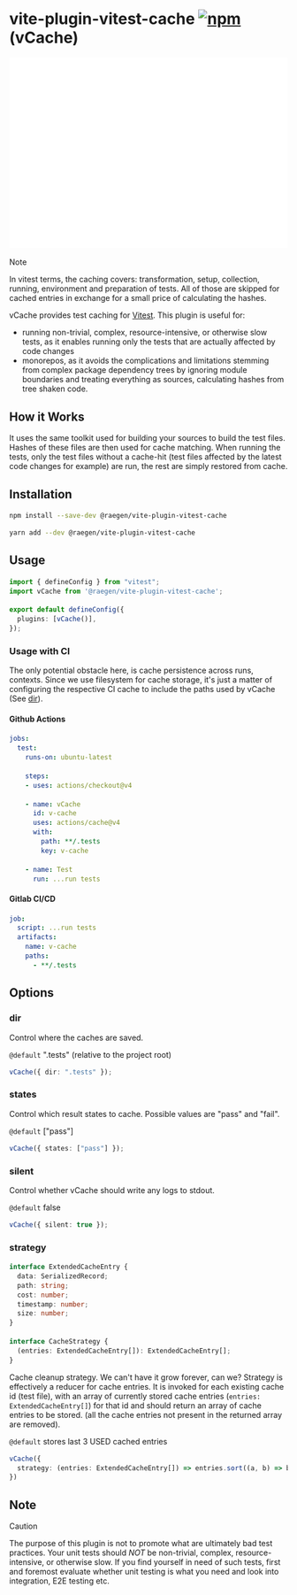 # vite-plugin-vitest-cache [![npm](https://img.shields.io/npm/v/@raegen/vite-plugin-vitest-cache)](https://www.npmjs.com/package/@raegen/vite-plugin-vitest-cache) (vCache)

![vitest-cache-example](https://raw.githubusercontent.com/raegen/vite-plugin-vitest-cache/90c24c97adbad18f010a6918f6d3a94c8f444152/example.svg)


> [!NOTE]
> In vitest terms, the caching covers: transformation, setup, collection, running, environment and preparation of tests. All of those are skipped for cached entries in exchange for a small price of calculating the hashes.

vCache provides test caching for [Vitest](https://github.com/vitest-dev/vitest). This plugin is useful for:
- running non-trivial, complex, resource-intensive, or otherwise slow tests, as it enables running only the tests that are actually affected by code changes
- monorepos, as it avoids the complications and limitations stemming from complex package dependency trees by ignoring module boundaries and treating everything as sources, calculating hashes from tree shaken code.

## How it Works

It uses the same toolkit used for building your sources to build the test files. Hashes of these files are then used for cache matching. When running the tests, only the test files without a cache-hit (test files affected by the latest code changes for example) are run, the rest are simply restored from cache.

## Installation

```sh
npm install --save-dev @raegen/vite-plugin-vitest-cache
```
```sh
yarn add --dev @raegen/vite-plugin-vitest-cache
```

## Usage

```ts
import { defineConfig } from "vitest";
import vCache from '@raegen/vite-plugin-vitest-cache';

export default defineConfig({
  plugins: [vCache()],
});
```

### Usage with CI

The only potential obstacle here, is cache persistence across runs, contexts. Since we use filesystem for cache storage, it's just a matter of configuring the respective CI cache to include the paths used by vCache (See [dir](https://github.com/raegen/vite-plugin-vitest-cache/edit/main/README.md#dir)).

#### Github Actions
```yaml
jobs:
  test:
    runs-on: ubuntu-latest

    steps:
    - uses: actions/checkout@v4

    - name: vCache
      id: v-cache
      uses: actions/cache@v4
      with:
        path: **/.tests
        key: v-cache

    - name: Test
      run: ...run tests
```

#### Gitlab CI/CD
```yaml
job:
  script: ...run tests
  artifacts:
    name: v-cache
    paths:
      - **/.tests
```

## Options

### dir

Control where the caches are saved.

`@default` ".tests" (relative to the project root)

```ts
vCache({ dir: ".tests" });
```

### states

Control which result states to cache. Possible values are "pass" and "fail".

`@default` ["pass"]

```ts
vCache({ states: ["pass"] });
```

### silent

Control whether vCache should write any logs to stdout.

`@default` false

```ts
vCache({ silent: true });
```

### strategy

```ts
interface ExtendedCacheEntry {
  data: SerializedRecord;
  path: string;
  cost: number;
  timestamp: number;
  size: number;
}

interface CacheStrategy {
  (entries: ExtendedCacheEntry[]): ExtendedCacheEntry[];
}
```

Cache cleanup strategy. We can't have it grow forever, can we? Strategy is effectively a reducer for cache entries. It is invoked for each existing cache id (test file), with an array of currently stored cache entries (`entries: ExtendedCacheEntry[]`) for that id and should return an array of cache entries to be stored. (all the cache entries not present in the returned array are removed).

`@default` stores last 3 USED cached entries

```ts
vCache({
  strategy: (entries: ExtendedCacheEntry[]) => entries.sort((a, b) => b.timestamp - a.timestamp).slice(0, 3)
})
```


## Note

> [!CAUTION]
> The purpose of this plugin is not to promote what are ultimately bad test practices. Your unit tests should _NOT_ be non-trivial, complex, resource-intensive, or otherwise slow. If you find yourself in need of such tests, first and foremost evaluate whether unit testing is what you need and look into integration, E2E testing etc.
